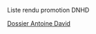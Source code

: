 Liste rendu promotion DNHD

[Dossier Antoine David](https://github.com/xXADavid999/Antoine_David_TourDuMondeEn80Jours)
